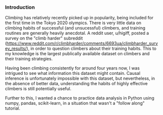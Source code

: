 ### Introduction
Climbing has relatively recently picked up in popularity, being included for the first time in the Tokyo 2020 olympics. There is very little data on climbing habits of successful (and unsucessful) climbers, and training routines are generally heavily anecdotal. A reddit user, u/higiff, posted a survey on the "climb harder" subreddit (https://www.reddit.com/r/climbharder/comments/6693ua/climbharder_survey_results/), in order to question climbers about their training habits. This to my knowledge is the largest publically available dataset on climbers and their training strategies.

Having been climbing consistently for around four years now, I was intrigued to see what information this dataset might contain. Causal inference is unfortunately impossible with this dataset, but nevertheless, in the absence of better data, understanding the habits of highly effective climbers is still potentially useful.

Further to this, I wanted a chance to practice data analysis in Python using numpy, pandas, scikit-learn, in a situation that wasn't a "follow along" tutorial.
